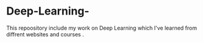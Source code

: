 # Deep-Learning-
This repoository include my work on Deep Learning which I've learned from diffrent websites and courses .
